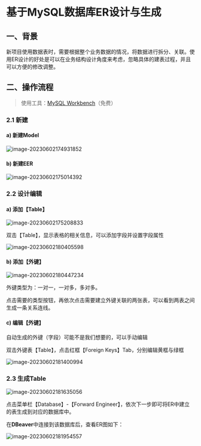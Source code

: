 # 基于MySQL数据库ER设计与生成



## 一、背景

新项目使用数据表时，需要根据整个业务数据的情况，将数据进行拆分、关联。使用ER设计的好处是可以在业务结构设计角度来考虑，忽略具体的建表过程，并且可以方便的修改调整。

## 二、操作流程

> 使用工具：[MySQL Workbench](https://cdn.mysql.com//Downloads/MySQLGUITools/mysql-workbench-community-8.0.33-winx64.msi)（免费）

### 2.1 新建

#### a) 新建Model

![image-20230602174931852](http://static.origins.top/md/image-20230602174931852.png)

#### b) 新建EER

![image-20230602175014392](http://static.origins.top/md/image-20230602175014392.png)

### 2.2 设计编辑

#### a) 添加【Table】

![image-20230602175208833](http://static.origins.top/md/image-20230602175208833.png)

双击【Table】，显示表格的相关信息，可以添加字段并设置字段属性

![image-20230602180405598](http://static.origins.top/md/image-20230602180405598.png)

#### b) 添加【外键】

![image-20230602180447234](http://static.origins.top/md/image-20230602180447234.png)

外键类型为：一对一，一对多，多对多。

点击需要的类型按钮，再依次点击需要建立外键关联的两张表，可以看到两表之间生成一条关系连线。

#### c) 编辑【外键】

自动生成的外键（字段）可能不是我们想要的，可以手动编辑

双击外键表【Table】，点击红框【Foreign Keys】Tab，分别编辑黄框与绿框

![image-20230602181400994](http://static.origins.top/md/image-20230602181400994.png)

### 2.3 生成Table

![image-20230602181635056](http://static.origins.top/md/image-20230602181635056.png)

点击菜单栏【Database】-【Forward Engineer】，依次下一步即可将ER中建立的表生成到对应的数据库中。

在**DBeaver**中连接到该数据库后，查看ER图如下：

![image-20230602181954557](http://static.origins.top/md/image-20230602181954557.png)

